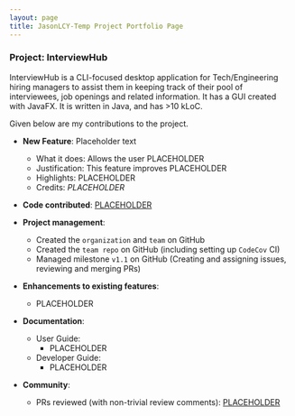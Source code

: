 ```yaml
---
layout: page
title: JasonLCY-Temp Project Portfolio Page
---
```


### Project: InterviewHub

InterviewHub is a CLI-focused desktop application for Tech/Engineering hiring managers to assist them
in keeping track of their pool of interviewees, job openings and related information.
It has a GUI created with JavaFX. It is written in Java, and has >10 kLoC.

Given below are my contributions to the project.

* **New Feature**: Placeholder text
  * What it does: Allows the user PLACEHOLDER
  * Justification: This feature improves PLACEHOLDER
  * Highlights: PLACEHOLDER
  * Credits: *PLACEHOLDER*

* **Code contributed**: [PLACEHOLDER]()

* **Project management**:
  * Created the `organization` and `team` on GitHub
  * Created the `team repo` on GitHub (including setting up `CodeCov` CI)
  * Managed milestone `v1.1` on GitHub (Creating and assigning issues, reviewing and merging PRs)

* **Enhancements to existing features**:
  * PLACEHOLDER

* **Documentation**:
  * User Guide:
    * PLACEHOLDER
  * Developer Guide:
    * PLACEHOLDER

* **Community**:
  * PRs reviewed (with non-trivial review comments): [PLACEHOLDER]()

